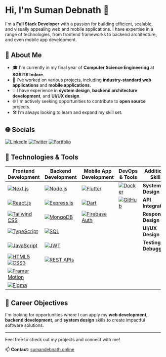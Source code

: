 # Hi, I'm Suman Debnath 👋

I'm a **Full Stack Developer** with a passion for building efficient, scalable, and visually appealing web and mobile applications. I have expertise in a range of technologies, from frontend frameworks to backend architecture, and even mobile app development.

## 🌟 About Me
- 🎓 I'm currently in my final year of **Computer Science Engineering** at **SGSITS Indore**.
- 💼 I've worked on various projects, including **industry-standard web applications** and **mobile applications**.
- 💡 I have experience in **system design**, **backend architecture development**, and **UI/UX design**.
- 🌐 I'm actively seeking opportunities to contribute to **open source** projects.
- 🛠️ I’m always looking to learn and expand my skill set.

## 🌐 Socials

[![LinkedIn](https://img.shields.io/badge/LinkedIn-blue?style=for-the-badge&logo=linkedin)](https://www.linkedin.com/in/YOUR-USERNAME)
[![Twitter](https://img.shields.io/badge/Twitter-blue?style=for-the-badge&logo=twitter)](https://twitter.com/YOUR-USERNAME)
[![Portfolio](https://img.shields.io/badge/Portfolio-Website-green?style=for-the-badge&logo=google-chrome)](https://YOUR-PORTFOLIO.com)

## 🔧 Technologies & Tools

| Frontend Development | Backend Development | Mobile App Development | DevOps & Tools | Additional Skills |
| -------------------- | ------------------- | ---------------------- | -------------- | ----------------- |
| [![Next.js](https://img.shields.io/badge/Next.js-black?style=for-the-badge&logo=next.js&logoColor=white)](https://nextjs.org/) | [![Node.js](https://img.shields.io/badge/Node.js-339933?style=for-the-badge&logo=node.js&logoColor=white)](https://nodejs.org/) | [![Flutter](https://img.shields.io/badge/Flutter-blue?style=for-the-badge&logo=flutter&logoColor=white)](https://flutter.dev/) | [![Docker](https://img.shields.io/badge/Docker-2496ED?style=for-the-badge&logo=docker&logoColor=white)](https://www.docker.com/) | **System Design**  |
| [![React.js](https://img.shields.io/badge/React-61DAFB?style=for-the-badge&logo=react&logoColor=black)](https://reactjs.org/) | [![Express.js](https://img.shields.io/badge/Express.js-000000?style=for-the-badge&logo=express&logoColor=white)](https://expressjs.com/) | [![Dart](https://img.shields.io/badge/Dart-0175C2?style=for-the-badge&logo=dart&logoColor=white)](https://dart.dev/) | [![GitHub](https://img.shields.io/badge/GitHub-181717?style=for-the-badge&logo=github&logoColor=white)](https://github.com/) | **API Integration** |
| [![Tailwind CSS](https://img.shields.io/badge/Tailwind_CSS-38B2AC?style=for-the-badge&logo=tailwind-css&logoColor=white)](https://tailwindcss.com/) | [![MongoDB](https://img.shields.io/badge/MongoDB-4EA94B?style=for-the-badge&logo=mongodb&logoColor=white)](https://www.mongodb.com/) | [![Firebase Auth](https://img.shields.io/badge/Firebase_Auth-FFCA28?style=for-the-badge&logo=firebase&logoColor=white)](https://firebase.google.com/) |  | **Responsive Design** |
| [![TypeScript](https://img.shields.io/badge/TypeScript-007ACC?style=for-the-badge&logo=typescript&logoColor=white)](https://www.typescriptlang.org/) | [![SQL](https://img.shields.io/badge/SQL-4479A1?style=for-the-badge&logo=postgresql&logoColor=white)](https://www.postgresql.org/) |  |  | **UI/UX Design** |
| [![JavaScript](https://img.shields.io/badge/JavaScript-F7DF1E?style=for-the-badge&logo=javascript&logoColor=black)](https://www.javascript.com/) | [![JWT](https://img.shields.io/badge/JWT-000000?style=for-the-badge&logo=json-web-tokens&logoColor=white)](https://jwt.io/) |  |  | **Testing & Debugging** |
| [![HTML5](https://img.shields.io/badge/HTML5-E34F26?style=for-the-badge&logo=html5&logoColor=white)](https://developer.mozilla.org/en-US/docs/Web/HTML) [![CSS3](https://img.shields.io/badge/CSS3-1572B6?style=for-the-badge&logo=css3&logoColor=white)](https://developer.mozilla.org/en-US/docs/Web/CSS) | [![REST APIs](https://img.shields.io/badge/REST_APIs-FF6F00?style=for-the-badge&logo=api&logoColor=white)](https://restfulapi.net/) |  |  |  |
| [![Framer Motion](https://img.shields.io/badge/Framer_Motion-black?style=for-the-badge&logo=framer&logoColor=white)](https://www.framer.com/motion/) |  |  |  |  |
| [![Figma](https://img.shields.io/badge/Figma-F24E1E?style=for-the-badge&logo=figma&logoColor=white)](https://www.figma.com/) |  |  |  |  |

## 💼 Career Objectives
I'm looking for opportunities where I can apply my **web development**, **backend development**, and **system design** skills to create impactful software solutions.

---

Feel free to check out my projects and connect with me!

📫 **Contact**: [sumandebnath.online](https://www.sumandebnath.online)


